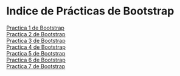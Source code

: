 # Indice de Prácticas de Bootstrap
<a href="https://alka03.io/blob/master/WEB%20Alma/Practica1.html">Practica 1 de Bootstrap</a><br>
<a href="https://alka03/alka03.io/blob/master/WEB%20Alma/Practica2.html">Practica 2 de Bootstrap</a><br>
<a href="https://alka03/alka03.io/blob/master/WEB%20Alma/Practica3.html">Practica 3 de Bootstrap</a><br>
<a href="https://alka03/alka03.io/blob/master/WEB%20Alma/Practica4.html">Practica 4 de Bootstrap</a><br>
<a href="https://alka03/alka03.io/blob/master/WEB%20Alma/practica5.html">Practica 5 de Bootstrap</a><br>
<a href="https://alka03/alka03.io/blob/master/WEB%20Alma/Practica6.html">Practica 6 de Bootstrap</a><br>
<a href="https://alka03/alka03.io/blob/master/WEB%20Alma/Practica7.html">Practica 7 de Bootstrap</a><br>
